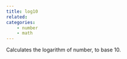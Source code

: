 ```yaml
---
title: log10
related:
categories:
    - number
    - math
---
```


Calculates the logarithm of number, to base 10.